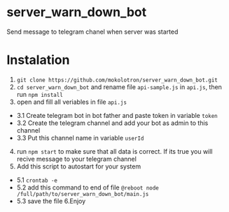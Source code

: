 # server_warn_down_bot
Send message to telegram chanel when server was started

# Instalation
1. `git clone https://github.com/mokolotron/server_warn_down_bot.git`
2. `cd server_warn_down_bot` and rename file `api-sample.js` in `api.js`, then run `npm install`
3. open and fill all veriables in file `api.js`
  * 3.1 Create telegram bot in bot father and paste token in variable `token`
  * 3.2 Create the telegram channel and add your bot as admin to this channel
  * 3.3 Put this channel name in variable `userId`
4. run `npm start` to make sure that all data is correct. If its true you will recive message to your telegram channel
5. Add this script to autostart for your system 
  * 5.1 `crontab -e`
  * 5.2 add this command to end of file `@reboot node /full/path/to/server_warn_down_bot/main.js`
  * 5.3 save the file
6.Enjoy
  
